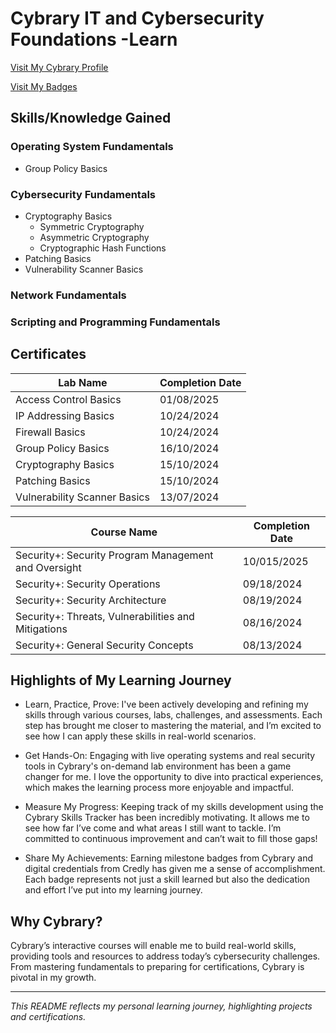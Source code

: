 # Cybrary IT and Cybersecurity Foundations -Learn
[Visit My Cybrary Profile](https://app.cybrary.it/profile/JimBLogic)

[Visit My Badges](https://app.cybrary.it/profile/JimBLogic?tab=badges)


## Skills/Knowledge Gained

### Operating System Fundamentals
- Group Policy Basics

### Cybersecurity Fundamentals
- Cryptography Basics
  - Symmetric Cryptography
  - Asymmetric Cryptography
  - Cryptographic Hash Functions
- Patching Basics
- Vulnerability Scanner Basics


### Network Fundamentals


### Scripting and Programming Fundamentals


## Certificates

| Lab Name                           | Completion Date |
| ----------------------------------- | --------------- |
| Access Control Basics           | 01/08/2025      |
| IP Addressing Basics            | 10/24/2024      |
| Firewall Basics                 | 10/24/2024      |
| Group Policy Basics             | 16/10/2024      |
| Cryptography Basics             | 15/10/2024      |
| Patching Basics                 | 15/10/2024      |
| Vulnerability Scanner Basics    | 13/07/2024      |


| Course Name                         | Completion Date |
| ----------------------------------- | --------------- |
| Security+: Security Program Management and Oversight           | 10/015/2025      |
| Security+: Security Operations            | 09/18/2024      |
| Security+: Security Architecture                 | 08/19/2024      |
| Security+: Threats, Vulnerabilities and Mitigations             | 08/16/2024      |
| Security+: General Security Concepts             | 08/13/2024      |


## Highlights of My Learning Journey
- Learn, Practice, Prove: I've been actively developing and refining my skills through various courses, labs, challenges, and assessments. Each step has brought me closer to mastering the material, and I’m excited to see how I can apply these skills in real-world scenarios.

- Get Hands-On: Engaging with live operating systems and real security tools in Cybrary's on-demand lab environment has been a game changer for me. I love the opportunity to dive into practical experiences, which makes the learning process more enjoyable and impactful.

- Measure My Progress: Keeping track of my skills development using the Cybrary Skills Tracker has been incredibly motivating. It allows me to see how far I’ve come and what areas I still want to tackle. I’m committed to continuous improvement and can’t wait to fill those gaps!

- Share My Achievements: Earning milestone badges from Cybrary and digital credentials from Credly has given me a sense of accomplishment. Each badge represents not just a skill learned but also the dedication and effort I’ve put into my learning journey.


## Why Cybrary?
Cybrary’s interactive courses will enable me to build real-world skills, providing tools and resources to address today’s cybersecurity challenges. From mastering fundamentals to preparing for certifications, Cybrary is pivotal in my growth.

---

_This README reflects my personal learning journey, highlighting projects and certifications._



